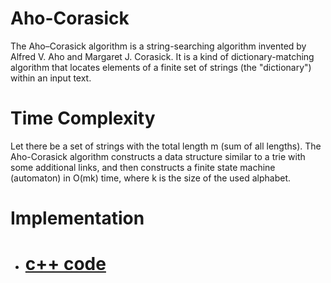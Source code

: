 # Aho-Corasick
The Aho–Corasick algorithm is a string-searching algorithm invented by Alfred V. Aho and Margaret J. Corasick. It is a kind of dictionary-matching algorithm that locates elements of a finite set of strings (the "dictionary") within an input text.

# Time Complexity
Let there be a set of strings with the total length m (sum of all lengths). The Aho-Corasick algorithm constructs a data structure similar to a trie with some additional links, and then constructs a finite state machine (automaton) in O(mk) time, where k is the size of the used alphabet.

# Implementation
- # [c++ code]


  [c++ code]:  <https://github.com/jainaman224/Algo_Ds_Notes/blob/master/Aho-Corasick/Aho-Corasick.cpp>
